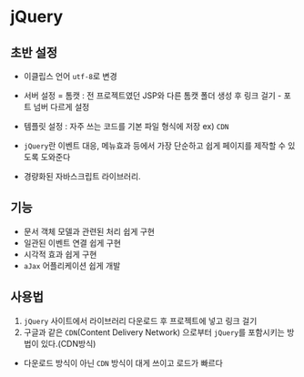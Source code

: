 # jQuery
## 초반 설정
- 이클립스 언어 `utf-8`로 변경
- 서버 설정 = 톰캣 : 전 프로젝트였던 JSP와 다른 톰캣 폴더 생성 후 링크 걸기 - 포트 넘버 다르게 설정
- 템플릿 설정 : 자주 쓰는 코드를 기본 파일 형식에 저장 ex) `CDN`

- `jQuery`란 이벤트 대응, 메뉴효과 등에서 가장 단순하고 쉽게 페이지를 제작할 수 있도록 도와준다
- 경량화된 자바스크립트 라이브러리.
## 기능 
- 문서 객체 모델과 관련된 처리 쉽게 구현
- 일관된 이벤트 연결 쉽게 구현
- 시각적 효과 쉽게 구현
- `aJax` 어플리케이션 쉽게 개발
## 사용법
1. `jQuery` 사이트에서 라이브러리 다운로드 후 프로젝트에 넣고 링크 걸기  
2. 구글과 같은 `CDN`(Content Delivery Network) 으로부터 `jQuery`를 포함시키는 방법이 있다.(CDN방식)
- 다운로드 방식이 아닌 `CDN` 방식이 대게 쓰이고 로드가 빠르다


